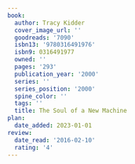 ```yaml
---
book:
  author: Tracy Kidder
  cover_image_url: ''
  goodreads: '7090'
  isbn13: '9780316491976'
  isbn9: 0316491977
  owned: ''
  pages: '293'
  publication_year: '2000'
  series: ''
  series_position: '2000'
  spine_color: ''
  tags: ''
  title: The Soul of a New Machine
plan:
  date_added: 2023-01-01
review:
  date_read: '2016-02-10'
  rating: '4'
---
```

